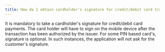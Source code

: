 ```yaml
---
title: How do I obtain cardholder's signature for credit/debit card transactions?
---
```

It is mandatory to take a cardholder's signature for credit/debit card payments. The card holder will have to sign on the mobile device after the transaction has been authorized by the issuer. For some PIN based card's, signature is optional. In such instances, the application will not ask for the customer's signature.    